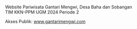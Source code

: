 Website Pariwisata Gantari Mengwi, Desa Baha dan Sobangan
<br/>
TIM KKN-PPM UGM 2024 Periode 2

Akses Publik: www.gantarimengwi.com
